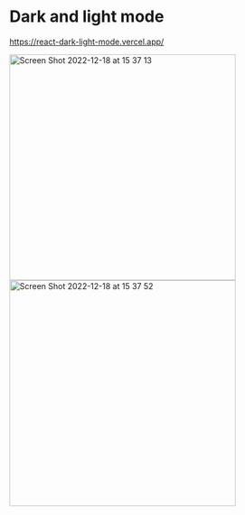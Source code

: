 # Dark and light mode
https://react-dark-light-mode.vercel.app/

<img width="400" alt="Screen Shot 2022-12-18 at 15 37 13" src="https://user-images.githubusercontent.com/82292818/208325504-80f7c030-397c-4499-a413-cda54510a23a.png">

<img width="400" alt="Screen Shot 2022-12-18 at 15 37 52" src="https://user-images.githubusercontent.com/82292818/208325506-a09995e6-86cd-4519-95be-9e2a40044117.png">
